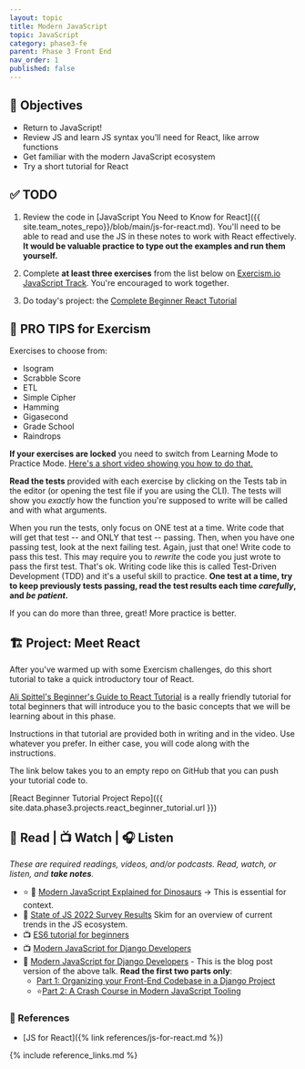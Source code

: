 ```yaml
---
layout: topic
title: Modern JavaScript
topic: JavaScript
category: phase3-fe
parent: Phase 3 Front End
nav_order: 1
published: false
---
```



## 🎯 Objectives

- Return to JavaScript!
- Review JS and learn JS syntax you'll need for React, like arrow functions
- Get familiar with the modern JavaScript ecosystem
- Try a short tutorial for React

## ✅ TODO

1. Review the code in [JavaScript You Need to Know for React]({{ site.team_notes_repo}}/blob/main/js-for-react.md). You'll need to be able to read and use the JS in these notes to work with React effectively. **It would be valuable practice to type out the examples and run them yourself.**

2. Complete **at least three exercises** from the list below on [Exercism.io JavaScript Track](https://exercism.org/tracks/javascript). You're encouraged to work together.

3. Do today's project: the [Complete Beginner React Tutorial](https://welearncode.com/beginners-guide-react-2020/)

## 💫 PRO TIPS for Exercism

Exercises to choose from:

- Isogram
- Scrabble Score
- ETL
- Simple Cipher
- Hamming
- Gigasecond
- Grade School
- Raindrops

**If your exercises are locked** you need to switch from Learning Mode to Practice Mode. [Here's a short video showing you how to do that.](https://www.loom.com/share/ad7209af2267427889c98699f0694d11)

**Read the tests** provided with each exercise by clicking on the Tests tab in the editor (or opening the test file if you are using the CLI). The tests will show you _exactly_ how the function you're supposed to write will be called and with what arguments.

When you run the tests, only focus on ONE test at a time. Write code that will get that test -- and ONLY that test -- passing. Then, when you have one passing test, look at the next failing test. Again, just that one! Write code to pass this test. This may require you to _rewrite_ the code you just wrote to pass the first test. That's ok. Writing code like this is called Test-Driven Development (TDD) and it's a useful skill to practice. **One test at a time, try to keep previously tests passing, read the test results each time _carefully_, and _be patient_.**

If you can do more than three, great! More practice is better.

## 🏗️ Project: Meet React

After you've warmed up with some Exercism challenges, do this short tutorial to take a quick introductory tour of React.

[Ali Spittel's Beginner's Guide to React Tutorial](https://welearncode.com/beginners-guide-react-2020/) is a really friendly tutorial for total beginners that will introduce you to the basic concepts that we will be learning about in this phase.

Instructions in that tutorial are provided both in writing and in the video. Use whatever you prefer. In either case, you will code along with the instructions.

The link below takes you to an empty repo on GitHub that you can push your tutorial code to.

[React Beginner Tutorial Project Repo]({{ site.data.phase3.projects.react_beginner_tutorial.url }})

## 📖 Read | 📺 Watch | 🎧 Listen

_These are required readings, videos, and/or podcasts. Read, watch, or listen, and **take notes**._

- ⭐ 📖 [Modern JavaScript Explained for Dinosaurs](https://medium.com/the-node-js-collection/modern-javascript-explained-for-dinosaurs-f695e9747b70) -> This is essential for context.
- 📖 [State of JS 2022 Survey Results](https://2022.stateofjs.com/en-US/) Skim for an overview of current trends in the JS ecosystem.
- 📺 [ES6 tutorial for beginners](https://www.youtube.com/watch?v=WZQc7RUAg18)
- 📺 [Modern JavaScript for Django Developers](https://2021.djangocon.us/talks/modern-javascript-for-django-developers/)
- 📖 [Modern JavaScript for Django Developers](https://www.saaspegasus.com/guides/modern-javascript-for-django-developers/) - This is the blog post version of the above talk. **Read the first two parts only**:
    - [Part 1: Organizing your Front-End Codebase in a Django Project](https://www.saaspegasus.com/guides/modern-javascript-for-django-developers/client-server-architectures/)
    - ⭐[Part 2: A Crash Course in Modern JavaScript Tooling](https://www.saaspegasus.com/guides/modern-javascript-for-django-developers/javascript-tooling/)

### 🔖 References

- [JS for React]({% link references/js-for-react.md %})

{% include reference_links.md %}
